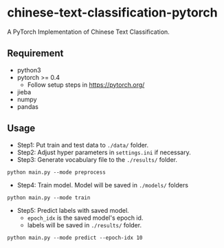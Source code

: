 # chinese-text-classification-pytorch
A PyTorch Implementation of Chinese Text Classification.

## Requirement
* python3
* pytorch >= 0.4
    * Follow setup steps in https://pytorch.org/
* jieba
* numpy
* pandas

## Usage
* Step1: Put train and test data to `./data/` folder.
* Step2: Adjust hyper parameters in `settings.ini` if necessary.
* Step3: Generate vocabulary file to the `./results/` folder.
```
python main.py --mode preprocess
```
* Step4: Train model.
Model will be saved in `./models/` folders
```
python main.py --mode train
```
* Step5: Predict labels with saved model.
    * `epoch_idx` is the saved model's epoch id.
    * labels will be saved in `./results/` folder.
```
python main.py --mode predict --epoch-idx 10
```
